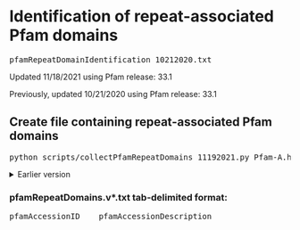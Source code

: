 # Identification of repeat-associated Pfam domains
<pre>pfamRepeatDomainIdentification_10212020.txt</pre>

<p>Updated 11/18/2021 using Pfam release: 33.1</p>
<p>Previously, updated 10/21/2020 using Pfam release: 33.1</p>

## Create file containing repeat-associated Pfam domains
<pre>python scripts/collectPfamRepeatDomains_11192021.py Pfam-A.hmm > pfamRepeatDomains.v6.txt</pre>

<details><summary>Earlier version</summary>
<pre>python scripts/collectPfamRepeatDomains_10212020.py Pfam-A.hmm > pfamRepeatDomains.v2.txt</pre>
</details>

### pfamRepeatDomains.v*.txt tab-delimited format:
<pre>pfamAccessionID	pfamAccessionDescription</pre>

